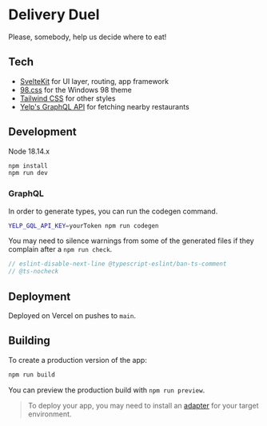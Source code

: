 # Delivery Duel

Please, somebody, help us decide where to eat!

## Tech

- [SvelteKit](https://kit.svelte.dev/) for UI layer, routing, app framework
- [98.css](https://jdan.github.io/98.css/) for the Windows 98 theme
- [Tailwind CSS](https://tailwindcss.com/) for other styles
- [Yelp's GraphQL API](https://docs.developer.yelp.com/docs/graphql-intro) for fetching nearby restaurants

## Development

Node 18.14.x

```sh
npm install
npm run dev
```

### GraphQL

In order to generate types, you can run the codegen command.

```sh
YELP_GQL_API_KEY=yourToken npm run codegen
```

You may need to silence warnings from some of the generated files if they complain after a `npm run check`.

```ts
// eslint-disable-next-line @typescript-eslint/ban-ts-comment
// @ts-nocheck
```

## Deployment

Deployed on Vercel on pushes to `main`.

## Building

To create a production version of the app:

```bash
npm run build
```

You can preview the production build with `npm run preview`.

> To deploy your app, you may need to install an [adapter](https://kit.svelte.dev/docs/adapters) for your target environment.
